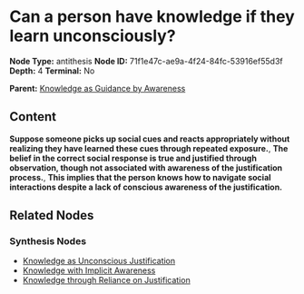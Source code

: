 # Can a person have knowledge if they learn unconsciously?

**Node Type:** antithesis
**Node ID:** 71f1e47c-ae9a-4f24-84fc-53916ef55d3f
**Depth:** 4
**Terminal:** No

**Parent:** [Knowledge as Guidance by Awareness](knowledge-as-guidance-by-awareness-synthesis-e0d05a37-2829-404d-a64f-4d21f3719116.md)

## Content

**Suppose someone picks up social cues and reacts appropriately without realizing they have learned these cues through repeated exposure.**, **The belief in the correct social response is true and justified through observation, though not associated with awareness of the justification process.**, **This implies that the person knows how to navigate social interactions despite a lack of conscious awareness of the justification.**

## Related Nodes

### Synthesis Nodes

- [Knowledge as Unconscious Justification](knowledge-as-unconscious-justification-synthesis-82f39253-c529-4315-a292-53524940faed.md)
- [Knowledge with Implicit Awareness](knowledge-with-implicit-awareness-synthesis-c52846f2-4ce5-4daf-b0fb-c2f446481788.md)
- [Knowledge through Reliance on Justification](knowledge-through-reliance-on-justification-synthesis-967c671c-0b4c-4e28-8059-0d8d32d83dfc.md)
